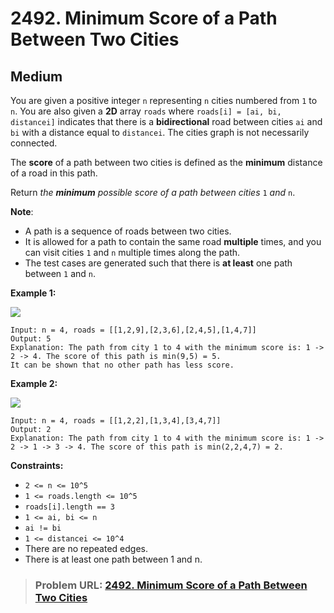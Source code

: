 # **2492. Minimum Score of a Path Between Two Cities**

## **Medium**

You are given a positive integer `n` representing `n` cities numbered from `1` to `n`. You are also given a **2D** array `roads` where `roads[i] = [ai, bi, distancei]` indicates that there is a **bidirectional** road between cities `ai` and `bi` with a distance equal to `distancei`. The cities graph is not necessarily connected.

The **score** of a path between two cities is defined as the **minimum** distance of a road in this path.

Return *the **minimum** possible score of a path between cities* `1` *and* `n`.

**Note**:

- A path is a sequence of roads between two cities.
- It is allowed for a path to contain the same road **multiple** times, and you can visit cities `1` and `n` multiple times along the path.
- The test cases are generated such that there is **at least** one path between `1` and `n`.

**Example 1:**

![](https://assets.leetcode.com/uploads/2022/10/12/graph11.png)

```
Input: n = 4, roads = [[1,2,9],[2,3,6],[2,4,5],[1,4,7]]
Output: 5
Explanation: The path from city 1 to 4 with the minimum score is: 1 -> 2 -> 4. The score of this path is min(9,5) = 5.
It can be shown that no other path has less score.
```

**Example 2:**

![](https://assets.leetcode.com/uploads/2022/10/12/graph22.png)

```
Input: n = 4, roads = [[1,2,2],[1,3,4],[3,4,7]]
Output: 2
Explanation: The path from city 1 to 4 with the minimum score is: 1 -> 2 -> 1 -> 3 -> 4. The score of this path is min(2,2,4,7) = 2.
```

**Constraints:**

- `2 <= n <= 10^5`
- `1 <= roads.length <= 10^5`
- `roads[i].length == 3`
- `1 <= ai, bi <= n`
- `ai != bi`
- `1 <= distancei <= 10^4`
- There are no repeated edges.
- There is at least one path between 1 and n.

> ### **Problem URL: [2492. Minimum Score of a Path Between Two Cities](https://leetcode.com/problems/minimum-score-of-a-path-between-two-cities/)**